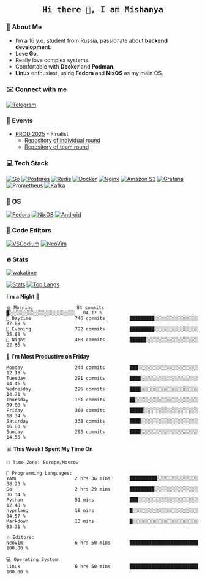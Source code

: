 <h2 align='center'><samp><strong>Hi there 👋, I am Mishanya</strong></samp></h2>

### 🚀 About Me

- I’m a 16 y.o. student from Russia, passionate about **backend development**.
- Love **Go**.
- Really love complex systems.
- Comfortable with **Docker** and **Podman**.
- **Linux** enthusiast, using **Fedora** and **NixOS** as my main OS.

### ✉️ Connect with me

[![Telegram](https://img.shields.io/badge/Telegram-2CA5E0?style=for-the-badge&logo=telegram&logoColor=white)](https://t.me/misshanya7)

### 📅 Events

- [PROD 2025](https://prodcontest.ru) - Finalist
  - [Repository of individual round](https://github.com/misshanya/PROD2025-final-individual)
  - [Repository of team round](https://github.com/Central-University-IT-prod/2025-final-command-team-32-prod-final-team/)

### 💻 Tech Stack

[![Go](https://img.shields.io/badge/Go-%2300ADD8.svg?style=for-the-badge&logo=go&logoColor=white)](https://go.dev)
[![Postgres](https://img.shields.io/badge/Postgres-%23316192.svg?style=for-the-badge&logo=postgresql&logoColor=white)](https://postgresql.org)
[![Redis](https://img.shields.io/badge/redis-%23DD0031.svg?style=for-the-badge&logo=redis&logoColor=white)](https://redis.io)
[![Docker](https://img.shields.io/badge/Docker-2496ED?style=for-the-badge&logo=docker&logoColor=fff)](https://docker.com)
[![Nginx](https://img.shields.io/badge/nginx-%23009639.svg?style=for-the-badge&logo=nginx&logoColor=white)](https://nginx.org)
[![Amazon S3](https://img.shields.io/badge/Amazon%20S3-FF9900?style=for-the-badge&logo=amazons3&logoColor=white)](https://aws.amazon.com/s3)
[![Grafana](https://img.shields.io/badge/Grafana-F2F4F9?style=for-the-badge&logo=grafana&logoColor=orange&labelColor=F2F4F9)](https://grafana.com)
[![Prometheus](https://img.shields.io/badge/Prometheus-000000?style=for-the-badge&logo=prometheus&labelColor=000000)](https://prometheus.io)
[![Kafka](https://img.shields.io/badge/Apache_Kafka-231F20?style=for-the-badge&logo=apache-kafka&logoColor=white)](https://kafka.apache.org)

### 🐧 OS

[![Fedora](https://img.shields.io/badge/Fedora-51A2DA?style=for-the-badge&logo=fedora&logoColor=fff)](https://fedoraproject.org)
[![NixOS](https://img.shields.io/badge/NixOS-5277C3?style=for-the-badge&logo=nixos&logoColor=white)](https://nixos.org)
[![Android](https://img.shields.io/badge/Android-3DDC84?style=for-the-badge&logo=android&logoColor=white)](https://android.com)

### 📝 Code Editors

[![VSCodium](https://img.shields.io/badge/VSCodium-2F80ED?style=for-the-badge&logo=vscodium&logoColor=fff)](https://vscodium.com)
[![NeoVim](https://img.shields.io/badge/NeoVim-%2357A143.svg?&style=for-the-badge&logo=neovim&logoColor=white)](https://neovim.io)

### 🔥 Stats

[![wakatime](https://wakatime.com/badge/user/6c2e820c-673b-4690-9190-7b15c368b37f.svg?style=for-the-badge)](https://wakatime.com/@misshanya)

[![Stats](https://github-readme-stats.vercel.app/api?username=misshanya&show_icons=true&theme=dracula)](#)
[![Top Langs](https://github-readme-stats.vercel.app/api/top-langs/?username=misshanya&layout=compact&theme=dracula)](#)

<!--START_SECTION:waka-->
**I'm a Night 🦉** 

```text
🌞 Morning                84 commits          █░░░░░░░░░░░░░░░░░░░░░░░░   04.17 % 
🌆 Daytime                746 commits         █████████░░░░░░░░░░░░░░░░   37.08 % 
🌃 Evening                722 commits         █████████░░░░░░░░░░░░░░░░   35.88 % 
🌙 Night                  460 commits         ██████░░░░░░░░░░░░░░░░░░░   22.86 % 
```
📅 **I'm Most Productive on Friday** 

```text
Monday                   244 commits         ███░░░░░░░░░░░░░░░░░░░░░░   12.13 % 
Tuesday                  291 commits         ████░░░░░░░░░░░░░░░░░░░░░   14.46 % 
Wednesday                296 commits         ████░░░░░░░░░░░░░░░░░░░░░   14.71 % 
Thursday                 181 commits         ██░░░░░░░░░░░░░░░░░░░░░░░   09.00 % 
Friday                   369 commits         █████░░░░░░░░░░░░░░░░░░░░   18.34 % 
Saturday                 338 commits         ████░░░░░░░░░░░░░░░░░░░░░   16.80 % 
Sunday                   293 commits         ████░░░░░░░░░░░░░░░░░░░░░   14.56 % 
```


📊 **This Week I Spent My Time On** 

```text
🕑︎ Time Zone: Europe/Moscow

💬 Programming Languages: 
YAML                     2 hrs 36 mins       ██████████░░░░░░░░░░░░░░░   38.23 % 
Go                       2 hrs 29 mins       █████████░░░░░░░░░░░░░░░░   36.34 % 
Python                   51 mins             ███░░░░░░░░░░░░░░░░░░░░░░   12.48 % 
hyprlang                 18 mins             █░░░░░░░░░░░░░░░░░░░░░░░░   04.57 % 
Markdown                 13 mins             █░░░░░░░░░░░░░░░░░░░░░░░░   03.31 % 

🔥 Editors: 
Neovim                   6 hrs 50 mins       █████████████████████████   100.00 % 

💻 Operating System: 
Linux                    6 hrs 50 mins       █████████████████████████   100.00 % 
```


<!--END_SECTION:waka-->
